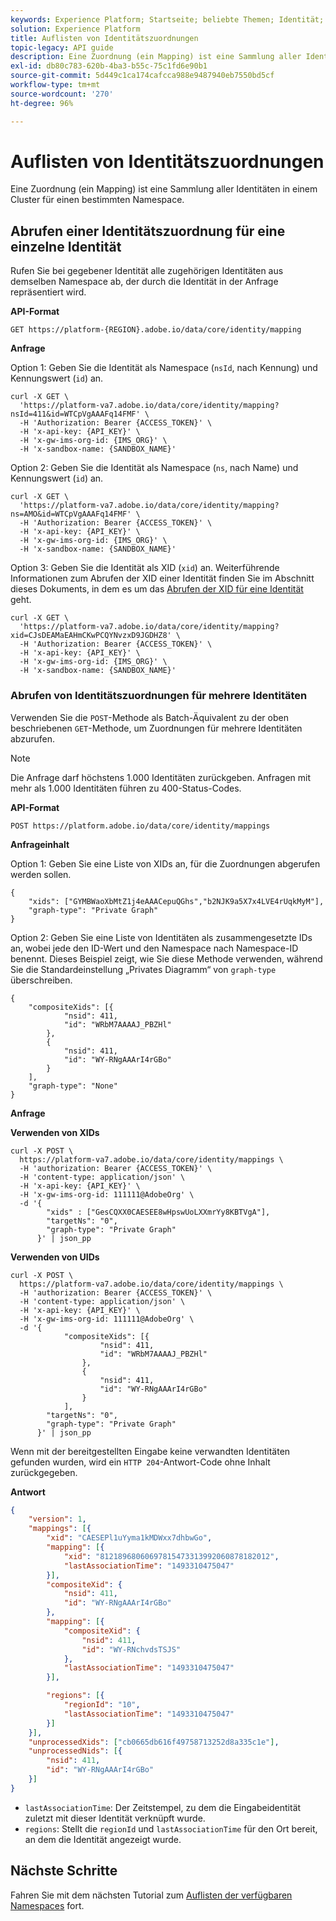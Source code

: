 ```yaml
---
keywords: Experience Platform; Startseite; beliebte Themen; Identität; Identität
solution: Experience Platform
title: Auflisten von Identitätszuordnungen
topic-legacy: API guide
description: Eine Zuordnung (ein Mapping) ist eine Sammlung aller Identitäten in einem Cluster für einen bestimmten Namespace.
exl-id: db80c783-620b-4ba3-b55c-75c1fd6e90b1
source-git-commit: 5d449c1ca174cafcca988e9487940eb7550bd5cf
workflow-type: tm+mt
source-wordcount: '270'
ht-degree: 96%

---
```


# Auflisten von Identitätszuordnungen

Eine Zuordnung (ein Mapping) ist eine Sammlung aller Identitäten in einem Cluster für einen bestimmten Namespace.

## Abrufen einer Identitätszuordnung für eine einzelne Identität

Rufen Sie bei gegebener Identität alle zugehörigen Identitäten aus demselben Namespace ab, der durch die Identität in der Anfrage repräsentiert wird.

**API-Format**

```http
GET https://platform-{REGION}.adobe.io/data/core/identity/mapping
```

**Anfrage**

Option 1: Geben Sie die Identität als Namespace (`nsId`, nach Kennung) und Kennungswert (`id`) an.

```shell
curl -X GET \
  'https://platform-va7.adobe.io/data/core/identity/mapping?nsId=411&id=WTCpVgAAAFq14FMF' \
  -H 'Authorization: Bearer {ACCESS_TOKEN}' \
  -H 'x-api-key: {API_KEY}' \
  -H 'x-gw-ims-org-id: {IMS_ORG}' \
  -H 'x-sandbox-name: {SANDBOX_NAME}'
```

Option 2: Geben Sie die Identität als Namespace (`ns`, nach Name) und Kennungswert (`id`) an.

```shell
curl -X GET \
  'https://platform-va7.adobe.io/data/core/identity/mapping?ns=AMO&id=WTCpVgAAAFq14FMF' \
  -H 'Authorization: Bearer {ACCESS_TOKEN}' \
  -H 'x-api-key: {API_KEY}' \
  -H 'x-gw-ims-org-id: {IMS_ORG}' \
  -H 'x-sandbox-name: {SANDBOX_NAME}'
```

Option 3: Geben Sie die Identität als XID (`xid`) an. Weiterführende Informationen zum Abrufen der XID einer Identität finden Sie im Abschnitt dieses Dokuments, in dem es um das [Abrufen der XID für eine Identität](./list-native-id.md) geht.

```shell
curl -X GET \
  'https://platform-va7.adobe.io/data/core/identity/mapping?xid=CJsDEAMaEAHmCKwPCQYNvzxD9JGDHZ8' \
  -H 'Authorization: Bearer {ACCESS_TOKEN}' \
  -H 'x-api-key: {API_KEY}' \
  -H 'x-gw-ims-org-id: {IMS_ORG}' \
  -H 'x-sandbox-name: {SANDBOX_NAME}'
```

### Abrufen von Identitätszuordnungen für mehrere Identitäten

Verwenden Sie die `POST`-Methode als Batch-Äquivalent zu der oben beschriebenen `GET`-Methode, um Zuordnungen für mehrere Identitäten abzurufen.

>[!NOTE]
>
> Die Anfrage darf höchstens 1.000 Identitäten zurückgeben. Anfragen mit mehr als 1.000 Identitäten führen zu 400-Status-Codes.

**API-Format**

```http
POST https://platform.adobe.io/data/core/identity/mappings
```

**Anfrageinhalt**

Option 1: Geben Sie eine Liste von XIDs an, für die Zuordnungen abgerufen werden sollen.

```shell
{
    "xids": ["GYMBWaoXbMtZ1j4eAAACepuQGhs","b2NJK9a5X7x4LVE4rUqkMyM"],
    "graph-type": "Private Graph"
}
```

Option 2: Geben Sie eine Liste von Identitäten als zusammengesetzte IDs an, wobei jede den ID-Wert und den Namespace nach Namespace-ID benennt. Dieses Beispiel zeigt, wie Sie diese Methode verwenden, während Sie die Standardeinstellung „Privates Diagramm“ von `graph-type` überschreiben.

```shell
{
    "compositeXids": [{
            "nsid": 411,
            "id": "WRbM7AAAAJ_PBZHl"
        },
        {
            "nsid": 411,
            "id": "WY-RNgAAArI4rGBo"
        }
    ],
    "graph-type": "None"
}
```

**Anfrage**

**Verwenden von XIDs**

```shell
curl -X POST \
  https://platform-va7.adobe.io/data/core/identity/mappings \
  -H 'authorization: Bearer {ACCESS_TOKEN}' \
  -H 'content-type: application/json' \
  -H 'x-api-key: {API_KEY}' \
  -H 'x-gw-ims-org-id: 111111@AdobeOrg' \
  -d '{
        "xids" : ["GesCQXX0CAESEE8wHpswUoLXXmrYy8KBTVgA"],
        "targetNs": "0",
        "graph-type": "Private Graph"
      }' | json_pp
```

**Verwenden von UIDs**

```shell
curl -X POST \
  https://platform-va7.adobe.io/data/core/identity/mappings \
  -H 'authorization: Bearer {ACCESS_TOKEN}' \
  -H 'content-type: application/json' \
  -H 'x-api-key: {API_KEY}' \
  -H 'x-gw-ims-org-id: 111111@AdobeOrg' \
  -d '{
            "compositeXids": [{
                    "nsid": 411,
                    "id": "WRbM7AAAAJ_PBZHl"
                },
                {
                    "nsid": 411,
                    "id": "WY-RNgAAArI4rGBo"
                }
            ],
        "targetNs": "0",
        "graph-type": "Private Graph"
      }' | json_pp
```

Wenn mit der bereitgestellten Eingabe keine verwandten Identitäten gefunden wurden, wird ein `HTTP 204`-Antwort-Code ohne Inhalt zurückgegeben.

**Antwort**

```json
{
    "version": 1,
    "mappings": [{
        "xid": "CAESEPl1uYyma1kMDWxx7dhbwGo",
        "mapping": [{
            "xid": "81218968060697815473313992060878182012",
            "lastAssociationTime": "1493310475047"
        }],
        "compositeXid": {
            "nsid": 411,
            "id": "WY-RNgAAArI4rGBo"
        },
        "mapping": [{
            "compositeXid": {
                "nsid": 411,
                "id": "WY-RNchvdsTSJS"
            },
            "lastAssociationTime": "1493310475047"
        }],

        "regions": [{
            "regionId": "10",
            "lastAssociationTime": "1493310475047"
        }]
    }],
    "unprocessedXids": ["cb0665db616f49758713252d8a335c1e"],
    "unprocessedNids": [{
        "nsid": 411,
        "id": "WY-RNgAAArI4rGBo"
    }]
}
```

- `lastAssociationTime`: Der Zeitstempel, zu dem die Eingabeidentität zuletzt mit dieser Identität verknüpft wurde.
- `regions`: Stellt die `regionId` und `lastAssociationTime` für den Ort bereit, an dem die Identität angezeigt wurde.

## Nächste Schritte

Fahren Sie mit dem nächsten Tutorial zum [Auflisten der verfügbaren Namespaces](./list-namespaces.md) fort.

